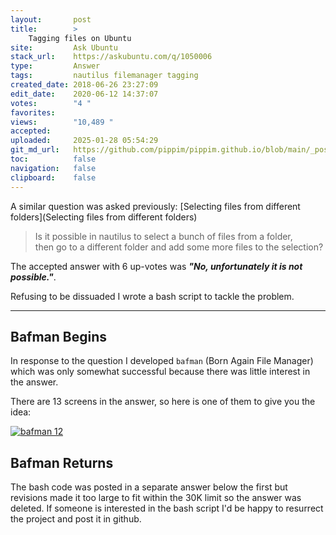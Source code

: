 ```yaml
---
layout:       post
title:        >
    Tagging files on Ubuntu
site:         Ask Ubuntu
stack_url:    https://askubuntu.com/q/1050006
type:         Answer
tags:         nautilus filemanager tagging
created_date: 2018-06-26 23:27:09
edit_date:    2020-06-12 14:37:07
votes:        "4 "
favorites:    
views:        "10,489 "
accepted:     
uploaded:     2025-01-28 05:54:29
git_md_url:   https://github.com/pippim/pippim.github.io/blob/main/_posts/2018/2018-06-26-Tagging-files-on-Ubuntu.md
toc:          false
navigation:   false
clipboard:    false
---
```


A similar question was asked previously: [Selecting files from different folders](Selecting files from different folders)

> Is it possible in nautilus to select a bunch of files from a folder,  
> then go to a different folder and add some more files to the selection?  

The accepted answer with 6 up-votes was ***"No, unfortunately it is not possible."***.

Refusing to be dissuaded I wrote a bash script to tackle the problem.

----------

## Bafman Begins

In response to the question I developed `bafman` (Born Again File Manager) which was only somewhat successful because there was little interest in the answer.

There are 13 screens in the answer, so here is one of them to give you the idea:

[![bafman 12][12]][12]

## Bafman Returns

The bash code was posted in a separate answer below the first but revisions made it too large to fit within the 30K limit so the answer was deleted. If someone is interested in the bash script I'd be happy to resurrect the project and post it in github.



  [12]: https://pippim.github.io/assets/img/posts/2018/Atvwd.png
